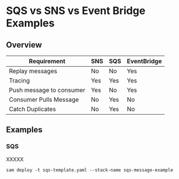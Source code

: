 
# SQS vs SNS vs Event Bridge Examples

## Overview

| Requirement              | SNS | SQS | EventBridge |
|--------------------------|-----|-----|-------------|
| Replay messages          | No | No  | Yes |
| Tracing                  | Yes | Yes | Yes |
| Push message to consumer | Yes | No  | Yes |
| Consumer Pulls Message | No | Yes | No |
| Catch Duplicates | No | Yes | No |

## Examples

### SQS

XXXXX

```
sam deploy -t sqs-template.yaml --stack-name sqs-message-example 
```
